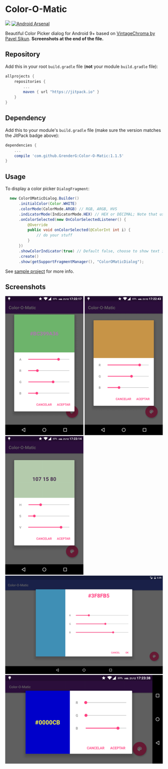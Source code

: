 # Color-O-Matic
[![](https://jitpack.io/v/GrenderG/Color-O-Matic.svg)](https://jitpack.io/#GrenderG/Color-O-Matic) [![Android Arsenal](https://img.shields.io/badge/Android%20Arsenal-Color--O--Matic-brightgreen.svg?style=flat)](http://android-arsenal.com/details/1/3391)

Beautiful Color Picker dialog for Android 9+ based on [VintageChroma by Pavel Sikun](https://github.com/MrBIMC/VintageChroma).
**Screenshots at the end of the file.**

Repository
--

Add this in your root `build.gradle` file (**not** your module `build.gradle` file):

```gradle
allprojects {
	repositories {
		...
		maven { url "https://jitpack.io" }
	}
}
```

Dependency
--

Add this to your module's `build.gradle` file (make sure the version matches the JitPack badge above):

```gradle
dependencies {
	...
	compile 'com.github.GrenderG:Color-O-Matic:1.1.5'
}
```

Usage
--

To display a color picker `DialogFragment`:

``` java
  new ColorOMaticDialog.Builder()
      .initialColor(Color.WHITE)
      .colorMode(ColorMode.ARGB) // RGB, ARGB, HVS
      .indicatorMode(IndicatorMode.HEX) // HEX or DECIMAL; Note that using HSV with IndicatorMode.HEX is not recommended
      .onColorSelected(new OnColorSelectedListener() {
          @Override
          public void onColorSelected(@ColorInt int i) {
              // do your stuff
          }
      })
      .showColorIndicator(true) // Default false, choose to show text indicator showing the current color in HEX or DEC (see images) or not
      .create()
      .show(getSupportFragmentManager(), "ColorOMaticDialog");
```

See [sample project](https://github.com/GrenderG/Color-O-Matic/tree/master/sample) for more info.

Screenshots
--

<img src="https://raw.githubusercontent.com/GrenderG/Color-O-Matic/master/art/scr1.png" width="250">
<img src="https://raw.githubusercontent.com/GrenderG/Color-O-Matic/master/art/scr2.png" width="250">
<img src="https://raw.githubusercontent.com/GrenderG/Color-O-Matic/master/art/scr3.png" width="250">
<img src="https://raw.githubusercontent.com/GrenderG/Color-O-Matic/master/art/scr4.png" width="758">
<img src="https://raw.githubusercontent.com/GrenderG/Color-O-Matic/master/art/scr5.png" width="758">

